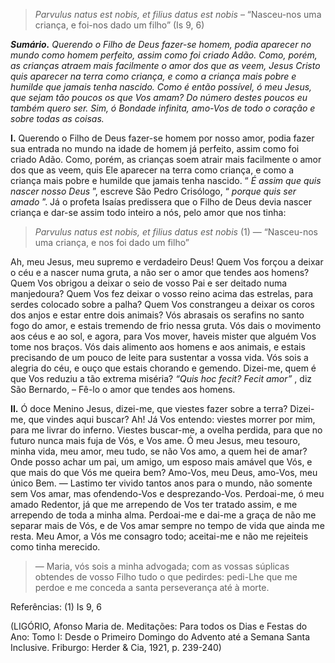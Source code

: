 > *Parvulus natus est nobis, et filius datus est nobis* – “Nasceu-nos uma criança, e foi-nos dado um filho” (Is 9, 6)

***Sumário.** Querendo o Filho de Deus fazer-se homem, podia aparecer no mundo como homem perfeito, assim como foi criado Adão. Como, porém, as crianças atraem mais facilmente o amor dos que as veem, Jesus Cristo quis aparecer na terra como criança, e como a criança mais pobre e humilde que jamais tenha nascido. Como é então possível, ó meu Jesus, que sejam tão poucos os que Vos amam? Do número destes poucos eu também quero ser. Sim, ó Bondade infinita, amo-Vos de todo o coração e sobre todas as coisas.*

**I.** Querendo o Filho de Deus fazer-se homem por nosso amor, podia fazer sua entrada no mundo na idade de homem já perfeito, assim como foi criado Adão. Como, porém, as crianças soem atrair mais facilmente o amor dos que as veem, quis Ele aparecer na terra como criança, e como a criança mais pobre e humilde que jamais tenha nascido. “ *É assim que quis nascer nosso Deus* ”, escreve São Pedro Crisólogo, “ *porque quis ser amado* ”. Já o profeta Isaías predissera que o Filho de Deus devia nascer criança e dar-se assim todo inteiro a nós, pelo amor que nos tinha:

> *Parvulus natus est nobis, et filius datus est nobis* (1) — “Nasceu-nos uma criança, e nos foi dado um filho”

Ah, meu Jesus, meu supremo e verdadeiro Deus! Quem Vos forçou a deixar o céu e a nascer numa gruta, a não ser o amor que tendes aos homens? Quem Vos obrigou a deixar o seio de vosso Pai e ser deitado numa manjedoura? Quem Vos fez deixar o vosso reino acima das estrelas, para serdes colocado sobre a palha? Quem Vos constrangeu a deixar os coros dos anjos e estar entre dois animais? Vós abrasais os serafins no santo fogo do amor, e estais tremendo de frio nessa gruta. Vós dais o movimento aos céus e ao sol, e agora, para Vos mover, haveis mister que alguém Vos tome nos braços. Vós dais alimento aos homens e aos animais, e estais precisando de um pouco de leite para sustentar a vossa vida. Vós sois a alegria do céu, e ouço que estais chorando e gemendo. Dizei-me, quem é que Vos reduziu a tão extrema miséria? *“Quis hoc fecit? Fecit amor”* , diz São Bernardo, – Fê-lo o amor que tendes aos homens.

**II.** Ó doce Menino Jesus, dizei-me, que viestes fazer sobre a terra? Dizei-me, que vindes aqui buscar? Ah! Já Vos entendo: viestes morrer por mim, para me livrar do inferno. Viestes buscar-me, a ovelha perdida, para que no futuro nunca mais fuja de Vós, e Vos ame. Ó meu Jesus, meu tesouro, minha vida, meu amor, meu tudo, se não Vos amo, a quem hei de amar? Onde posso achar um pai, um amigo, um esposo mais amável que Vós, e que mais do que Vós me queira bem? Amo-Vos, meu Deus, amo-Vos, meu único Bem. — Lastimo ter vivido tantos anos para o mundo, não somente sem Vos amar, mas ofendendo-Vos e desprezando-Vos. Perdoai-me, ó meu amado Redentor, já que me arrependo de Vos ter tratado assim, e me arrependo de toda a minha alma. Perdoai-me e dai-me a graça de não me separar mais de Vós, e de Vos amar sempre no tempo de vida que ainda me resta. Meu Amor, a Vós me consagro todo; aceitai-me e não me rejeiteis como tinha merecido.

> — Maria, vós sois a minha advogada; com as vossas súplicas obtendes de vosso Filho tudo o que pedirdes: pedi-Lhe que me perdoe e me conceda a santa perseverança até à morte.

Referências: (1) Is 9, 6

(LIGÓRIO, Afonso Maria de. Meditações: Para todos os Dias e Festas do Ano: Tomo I: Desde o Primeiro Domingo do Advento até a Semana Santa Inclusive. Friburgo: Herder & Cia, 1921, p. 239-240)
